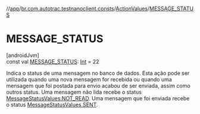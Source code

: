 //[app](../../../index.md)/[br.com.autotrac.testnanoclient.consts](../index.md)/[ActionValues](index.md)/[MESSAGE_STATUS](-m-e-s-s-a-g-e_-s-t-a-t-u-s.md)

# MESSAGE_STATUS

[androidJvm]\
const val [MESSAGE_STATUS](-m-e-s-s-a-g-e_-s-t-a-t-u-s.md): [Int](https://kotlinlang.org/api/latest/jvm/stdlib/kotlin/-int/index.html) = 22

Indica o status de uma mensagem no banco de dados. Esta ação pode ser utilizada quando uma nova mensagem for recebida ou quando uma mensagem que foi postada para envio acabou de ser enviada, assim como outros status. Uma mensagem não lida recebe o status [MessageStatusValues.NOT_READ](-message-status-values/-n-o-t_-r-e-a-d.md). Uma mensagem que foi enviada recebe o status [MessageStatusValues.SENT](-message-status-values/-s-e-n-t.md).
